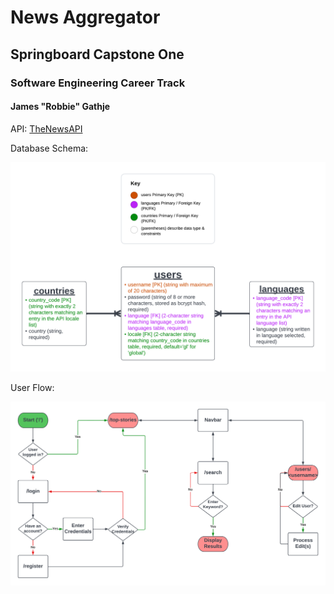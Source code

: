 # News Aggregator

## Springboard Capstone One

### Software Engineering Career Track

#### James "Robbie" Gathje

API: [TheNewsAPI](https://www.thenewsapi.com/)

Database Schema:

![Database Schema Diagram](docs/database_schema.png)

User Flow:

![User Flow Diagram](docs/user_flow_diagram.png)
